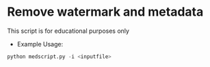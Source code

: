 # Remove watermark and metadata
This script is for educational purposes only

* Example Usage:
```python
python medscript.py -i <inputfile>
```